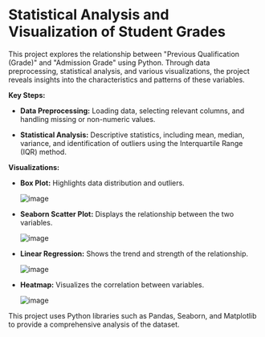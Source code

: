 # Statistical Analysis and Visualization of Student Grades

This project explores the relationship between "Previous Qualification (Grade)" and "Admission Grade" using Python. Through data preprocessing, statistical analysis, and various visualizations, the project reveals insights into the characteristics and patterns of these variables.

**Key Steps:**

   - **Data Preprocessing:** Loading data, selecting relevant columns, and handling missing or non-numeric values.

   - **Statistical Analysis:** Descriptive statistics, including mean, median, variance, and identification of outliers using the Interquartile Range (IQR) method.

**Visualizations:**

   - **Box Plot:** Highlights data distribution and outliers.
     
        ![image](https://github.com/user-attachments/assets/f0eb3e7c-4377-4087-9999-ff7806913462)


   - **Seaborn Scatter Plot:** Displays the relationship between the two variables.
     
        ![image](https://github.com/user-attachments/assets/13936ba0-4039-4a77-ab71-be4d77613dab)


   - **Linear Regression:** Shows the trend and strength of the relationship.
     
        ![image](https://github.com/user-attachments/assets/70e354d9-d35d-4241-b5d7-7259f7c47c36)


   - **Heatmap:** Visualizes the correlation between variables.
     
        ![image](https://github.com/user-attachments/assets/51cc89cb-ce00-44c1-b295-936a3b30251a)


This project uses Python libraries such as Pandas, Seaborn, and Matplotlib to provide a comprehensive analysis of the dataset.

